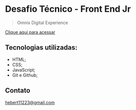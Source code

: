 # Desafio Técnico - Front End Jr



> Omnix Digital Experience

[Clique aqui para acessar](https://herbertribeiro19.github.io/Projeto_Omnix/)

## Tecnologias utilizadas:
- HTML;
- CSS;
- JavaScript;
- Git e Github;

## Contato
hebert11223@gmail.com



